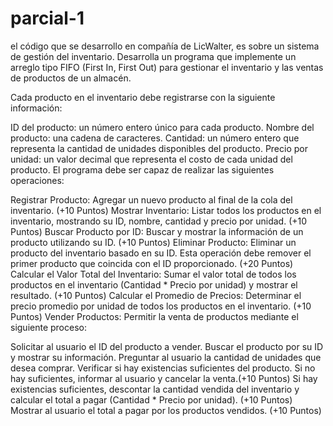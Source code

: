 # parcial-1
el código que se  desarrollo en compañía de LicWalter, es sobre un sistema de gestión del inventario.
Desarrolla un programa que implemente un arreglo tipo FIFO (First In, First Out) para gestionar el inventario y las ventas de productos de un almacén.

Cada producto en el inventario debe registrarse con la siguiente información:

ID del producto: un número entero único para cada producto.
Nombre del producto: una cadena de caracteres.
Cantidad: un número entero que representa la cantidad de unidades disponibles del producto.
Precio por unidad: un valor decimal que representa el costo de cada unidad del producto.
El programa debe ser capaz de realizar las siguientes operaciones:

Registrar Producto: Agregar un nuevo producto al final de la cola del inventario. (+10 Puntos)
Mostrar Inventario: Listar todos los productos en el inventario, mostrando su ID, nombre, cantidad y precio por unidad. (+10 Puntos)
Buscar Producto por ID: Buscar y mostrar la información de un producto utilizando su ID. (+10 Puntos)
Eliminar Producto: Eliminar un producto del inventario basado en su ID. Esta operación debe remover el primer producto que coincida con el ID proporcionado. (+20 Puntos)
Calcular el Valor Total del Inventario: Sumar el valor total de todos los productos en el inventario (Cantidad * Precio por unidad) y mostrar el resultado. (+10 Puntos)
Calcular el Promedio de Precios: Determinar el precio promedio por unidad de todos los productos en el inventario. (+10 Puntos)
Vender Productos: Permitir la venta de productos mediante el siguiente proceso:

Solicitar al usuario el ID del producto a vender.
Buscar el producto por su ID y mostrar su información.
Preguntar al usuario la cantidad de unidades que desea comprar. 
Verificar si hay existencias suficientes del producto. Si no hay suficientes, informar al usuario y cancelar la venta.(+10 Puntos)
Si hay existencias suficientes, descontar la cantidad vendida del inventario y calcular el total a pagar (Cantidad * Precio por unidad). (+10 Puntos)
Mostrar al usuario el total a pagar por los productos vendidos. (+10 Puntos)
